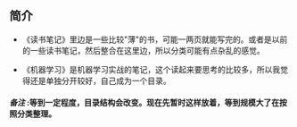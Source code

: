 ## 简介

* 《读书笔记》里边是一些比较"薄"的书，可能一两页就能写完的。或者是以前的一些读书笔记，然后整合在这里边，所以分类可能有点杂乱的感觉。

* 《机器学习》是机器学习实战的笔记，这个读起来要思考的比较多，所以我觉得还是单独分开较好，自己成为一个目录。


#### _备注_ :等到一定程度，目录结构会改变。现在先暂时这样放着，等到规模大了在按照分类整理。


